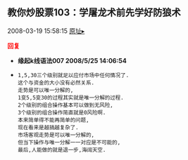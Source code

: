 ## 教你炒股票103：学屠龙术前先学好防狼术
2008-03-19 15:58:15
[原址▸](http://www.fxgan.com/chan_time/2008_01_06/967.htm)





**<font color='red'>回复</font>**


- **缘起k线语法007 2008/5/25 14:06:54**
- ```
  1,5,30三个级别就足以应付市场中任何情况了.
  这个与资金的大小没有必然关系.
  走势是可以唯一分解的,
  1变5,5变30的过程其实就是唯一分解的过程.
  2个级别的组合操作基本可以做到无风险,
  3个级别的组合操作简直就是0风险啊.
  本来简单得不能再简单的问题,
  现在看来是越搞越复杂了.
  市场客观走势是可以唯一分解的,
  但当下操作与唯一分解一一对应是不可能的,
  最后,人能做的就是退一步,海阔天空.
  ```
